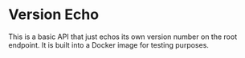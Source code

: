 # Version Echo

This is a basic API that just echos its own version number on the root endpoint. It is built into a Docker image for testing purposes.